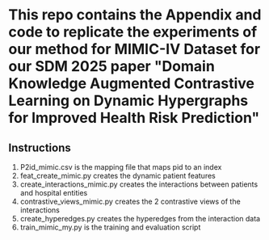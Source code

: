 # This repo contains the Appendix and code to replicate the experiments of our method for MIMIC-IV Dataset for our SDM 2025 paper "Domain Knowledge Augmented Contrastive Learning on Dynamic Hypergraphs for Improved Health Risk Prediction"

## Instructions
1. P2id_mimic.csv is the mapping file that maps pid to an index
2. feat_create_mimic.py creates the dynamic patient features
3. create_interactions_mimic.py creates the interactions between patients and hospital entities
4. contrastive_views_mimic.py creates the 2 contrastive views of the interactions
5. create_hyperedges.py creates the hyperedges from the interaction data
6. train_mimic_my.py is the training and evaluation script
